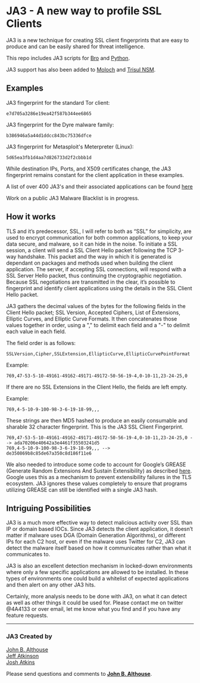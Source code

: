 # JA3 - A new way to profile SSL Clients

JA3 is a new technique for creating SSL client fingerprints that are easy to produce and can be easily shared for threat intelligence.

This repo includes JA3 scripts for [Bro](https://www.bro.org/) and [Python](https://www.python.org/).

JA3 support has also been added to [Moloch](http://molo.ch/) and [Trisul NSM](https://github.com/trisulnsm/trisul-scripts/tree/master/lua/frontend_scripts/reassembly/ja3). 

## Examples

JA3 fingerprint for the standard Tor client:  
```
e7d705a3286e19ea42f587b344ee6865
```
JA3 fingerprint for the Dyre malware family:
```
b386946a5a44d1ddcc843bc75336dfce
```
JA3 fingerprint for Metasploit's Meterpreter (Linux):
```
5d65ea3fb1d4aa7d826733d2f2cbbb1d
```

While destination IPs, Ports, and X509 certificates change, the JA3 fingerprint remains constant for the client application in these examples.

A list of over 400 JA3's and their associated applications can be found [here](https://github.com/trisulnsm/trisul-scripts/tree/master/lua/frontend_scripts/reassembly/ja3/prints)

Work on a public JA3 Malware Blacklist is in progress.

## How it works

TLS and it’s predecessor, SSL, I will refer to both as “SSL” for simplicity, are used to encrypt communication for both common applications, to keep your data secure, and malware, so it can hide in the noise. To initiate a SSL session, a client will send a SSL Client Hello packet following the TCP 3-way handshake. This packet and the way in which it is generated is dependant on packages and methods used when building the client application. The server, if accepting SSL connections, will respond with a SSL Server Hello packet, thus continuing the cryptographic negotiation. Because SSL negotiations are transmitted in the clear, it’s possible to fingerprint and identify client applications using the details in the SSL Client Hello packet.

JA3 gathers the decimal values of the bytes for the following fields in the Client Hello packet; SSL Version, Accepted Ciphers, List of Extensions, Elliptic Curves, and Elliptic Curve Formats. It then concatenates those values together in order, using a "," to delimit each field and a "-" to delimit each value in each field.

The field order is as follows:
```
SSLVersion,Cipher,SSLExtension,EllipticCurve,EllipticCurvePointFormat
```
Example:
```    
769,47-53-5-10-49161-49162-49171-49172-50-56-19-4,0-10-11,23-24-25,0
```
If there are no SSL Extensions in the Client Hello, the fields are left empty. 

Example:
```   
769,4-5-10-9-100-98-3-6-19-18-99,,,
```
These strings are then MD5 hashed to produce an easily consumable and sharable 32 character fingerprint. This is the JA3 SSL Client Fingerprint.
```
769,47-53-5-10-49161-49162-49171-49172-50-56-19-4,0-10-11,23-24-25,0 --> ada70206e40642a3e4461f35503241d5
769,4-5-10-9-100-98-3-6-19-18-99,,, --> de350869b8c85de67a350c8d186f11e6
```
We also needed to introduce some code to account for Google’s GREASE (Generate Random Extensions And Sustain Extensibility) as described [here](https://tools.ietf.org/html/draft-davidben-tls-grease-01). Google uses this as a mechanism to prevent extensibility failures in the TLS ecosystem.  JA3 ignores these values completely to ensure that programs utilizing GREASE can still be identified with a single JA3 hash.

## Intriguing Possibilities

JA3 is a much more effective way to detect malicious activity over SSL than IP or domain based IOCs. Since JA3 detects the client application, it doesn’t matter if malware uses DGA (Domain Generation Algorithms), or different IPs for each C2 host, or even if the malware uses Twitter for C2, JA3 can detect the malware itself based on how it communicates rather than what it communicates to.

JA3 is also an excellent detection mechanism in locked-down environments where only a few specific applications are allowed to be installed. In these types of environments one could build a whitelist of expected applications and then alert on any other JA3 hits.

Certainly, more analysis needs to be done with JA3, on what it can detect as well as other things it could be used for. Please contact me on twitter @4A4133 or over email, let me know what you find and if you have any feature requests. 

___  
### JA3 Created by

[John B. Althouse](mailto:jalthouse@salesforce.com)  
[Jeff Atkinson](mailto:jatkinson@salesforce.com)  
[Josh Atkins](mailto:j.atkins@salesforce.com)  

Please send questions and comments to **[John B. Althouse](mailto:jalthouse@salesforce.com)**.

